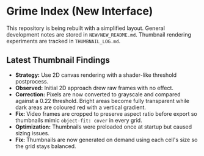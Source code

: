 # Grime Index (New Interface)

This repository is being rebuilt with a simplified layout.
General development notes are stored in `NEW/NEW_README.md`.
Thumbnail rendering experiments are tracked in `THUMBNAIL_LOG.md`.

## Latest Thumbnail Findings

- **Strategy:** Use 2D canvas rendering with a shader-like threshold postprocess.
- **Observed:** Initial 2D approach drew raw frames with no effect.
- **Correction:** Pixels are now converted to grayscale and compared against a 0.22 threshold. Bright areas become fully transparent while dark areas are coloured red with a vertical gradient.
- **Fix:** Video frames are cropped to preserve aspect ratio before export so thumbnails mimic `object-fit: cover` in every grid.
- **Optimization:** Thumbnails were preloaded once at startup but caused sizing issues.
- **Fix:** Thumbnails are now generated on demand using each cell's size so the grid stays balanced.
